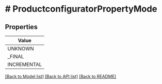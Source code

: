 # # ProductconfiguratorPropertyMode


## Properties



| Value |
------------ |
UNKNOWN|&#39;PROPERTY_MODE_UNKNOWN&#39;
_FINAL|&#39;PROPERTY_MODE_FINAL&#39;
INCREMENTAL|&#39;PROPERTY_MODE_INCREMENTAL&#39;

[[Back to Model list]](../../README.md#models) [[Back to API list]](../../README.md#endpoints) [[Back to README]](../../README.md)